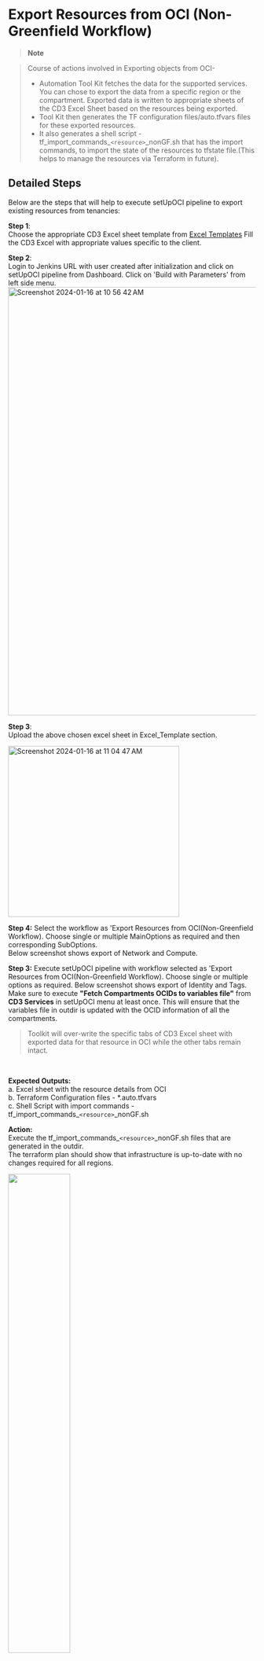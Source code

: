 # Export Resources from OCI (Non-Greenfield Workflow)

  > **Note**
   
  >Course of actions involved in Exporting objects from OCI-     
  > * Automation Tool Kit fetches the data for the supported services. You can chose to export the data from a specific region or the compartment. Exported data is written to appropriate sheets of the CD3 Excel Sheet based on the resources being exported.
  > * Tool Kit then generates the TF configuration files/auto.tfvars files for these exported resources.
  > * It also generates a shell script - tf_import_commands_`<resource>`_nonGF.sh that has the import commands, to import the state of the resources to tfstate file.(This helps to manage the resources via Terraform in future). 

## Detailed Steps
Below are the steps that will help to execute setUpOCI pipeline to export existing resources from tenancies:

**Step 1**: 
<br>Choose the appropriate CD3 Excel sheet template from [Excel Templates](/cd3_automation_toolkit/documentation/user_guide./RunningAutomationToolkit.md#excel-sheet-templates)
Fill the CD3 Excel with appropriate values specific to the client.

**Step 2**:
<br>Login to Jenkins URL with user created after initialization and click on setUpOCI pipeline from Dashboard. Click on 'Build with Parameters' from left side menu.
<img width="872" alt="Screenshot 2024-01-16 at 10 56 42 AM" src="https://github.com/oracle-devrel/cd3-automation-toolkit/assets/103508105/7c71d75d-b3cd-478c-8275-b6385e3b427b">


**Step 3**:
<br>Upload the above chosen excel sheet in Excel_Template section.

<img width="348" alt="Screenshot 2024-01-16 at 11 04 47 AM" src="https://github.com/oracle-devrel/cd3-automation-toolkit/assets/103508105/25d720c5-fa23-49a4-b80e-663eae179753">

**Step 4:** 
Select the workflow as 'Export Resources from OCI(Non-Greenfield Workflow). Choose single or multiple MainOptions as required and then corresponding SubOptions.
<br>Below screenshot shows export of Network and Compute.
  
**Step 3:** 
Execute setUpOCI pipeline with workflow selected as 'Export Resources from OCI(Non-Greenfield Workflow). Choose single or multiple options as required. Below screenshot shows export of Identity and Tags.
Make sure to execute **"Fetch Compartments OCIDs to variables file"** from **CD3 Services** in setUpOCI menu at least once. This will       ensure that the variables file in outdir is updated with the OCID information of all the compartments.
  
> Toolkit will over-write the specific tabs of CD3 Excel sheet with exported data for that resource in OCI while the other tabs remain intact.
 
 </br>

**Expected Outputs:**
<br>a. Excel sheet with the resource details from OCI  
b. Terraform Configuration files - *.auto.tfvars  
c. Shell Script with import commands - tf_import_commands_`<resource>`_nonGF.sh 
      
**Action:**
<br>Execute the tf_import_commands_`<resource>`_nonGF.sh files that are generated in the outdir.
<br>The terraform plan should show that infrastructure is up-to-date with no changes required for all regions.
  
<img src = "https://user-images.githubusercontent.com/122371432/213680328-ff972472-5c96-424e-b616-9f4c217eb4ca.png" width =50% height=50%>

> **Note**<br>
>   Once the export (including the execution of **tf_import_commands_`<resource>`_nonGF.sh**) is complete, switch the value of **non_gf_tenancy** back to **false**. 
>   This allows the Tool Kit to support the tenancy as Green Field from this point onwards.

## Example - Export Identity
Follow the below steps to quickly export Identity components from OCI.

1. Use the excel [CD3-Blank-template](/cd3_automation_toolkit/example) and place it at the location _/cd3user/tenancies/<customer\_name>/_ which is also mapped to your local directory.

2. Edit the _setUpOCI.properties_ at location:_/cd3user/tenancies /<customer\_name>/<customer\_name>\_setUpOCI.properties_ with appropriate values. 
   - Update the _cd3file_ parameter to specify the CD3 excel sheet path.
   - Set the _non_gf_tenancy_ parameter value to _true_. (for Non Greenfield Workflow.)
     
3. Change Directory to 'cd3_automation_toolkit' :
    ```cd /cd3user/oci_tools/cd3_automation_toolkit/```
    
   and execute the _setupOCI.py_ file:
   
   ```python setUpOCI.py /cd3user/tenancies/<customer_name>/<customer_name>_setUpOCI.properties```
 4. Choose option 'Export Identity' from the displayed menu. Once the execution is successful, you will see:
      <ul>
      <li><b>Filled in tabs</b>-<i>Compartments, Groups, Polecies of Excel sheet</i></li>
      <li><i>tf_import_commands_identity_nonGF.sh</i></li>
      <li><i>&lt;customer_name>_compartments.auto.tfvars, &lt;customer_name>_groups.auto.tfvars, &lt;customer_name>_policies.auto.tfvars</i></li>
      </ul>
   
 5. Execute _tf\_import\_commands\_identity_nonGF.sh_ to start importing the identity components into tfstate file.
 6. Repeat the above process (except Step 5) to export other components from OCI.
<br><br>
<div align='center'>

| <a href="/cd3_automation_toolkit/documentation/user_guide/NetworkingScenariosGF.md">:arrow_backward: Prev</a> | <a href="/cd3_automation_toolkit/documentation/user_guide/NetworkingScenariosNGF.md">Next :arrow_forward:</a> |
| :---- | -------: |
  
</div>
